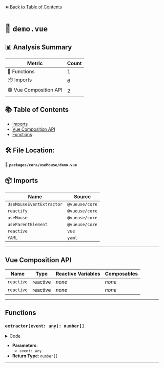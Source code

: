 [⬅️ Back to Table of Contents](../../../index.md)

# 📄 `demo.vue`

## 📊 Analysis Summary

| Metric | Count |
|--------|-------|
| 🔧 Functions | 1 |
| 📦 Imports | 6 |
| 🟢 Vue Composition API | 2 |

## 📚 Table of Contents

- [Imports](#imports)
- [Vue Composition API](#vue-composition-api)
- [Functions](#functions)

## 🛠️ File Location:
📂 **`packages/core/useMouse/demo.vue`**

## 📦 Imports

| Name | Source |
|------|--------|
| `UseMouseEventExtractor` | `@vueuse/core` |
| `reactify` | `@vueuse/core` |
| `useMouse` | `@vueuse/core` |
| `useParentElement` | `@vueuse/core` |
| `reactive` | `vue` |
| `YAML` | `yaml` |


---

## Vue Composition API

| Name | Type | Reactive Variables | Composables |
|------|------|-------------------|-------------|
| `reactive` | reactive | *none* | *none* |
| `reactive` | reactive | *none* | *none* |


---

## Functions

### `extractor(event: any): number[]`

<details><summary>Code</summary>

```ts
(event) => {
  if (event instanceof MouseEvent)
    return [event.offsetX, event.offsetY]
  else
    return null
}
```
</details>

- **Parameters**:
  - `event: any`
- **Return Type**: `number[]`

---
